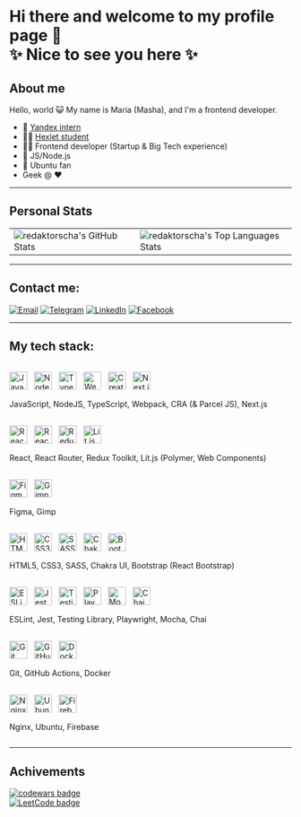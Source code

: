 # Hi there and welcome to my profile page 👋 <br>✨ Nice to see you here ✨


## About me
Hello, world 😺
My name is Maria (Masha), and I'm a frontend developer.
- 🦆 [Yandex intern](https://ya.ru/)
- 👩‍🎓 [Hexlet student](https://cv.hexlet.io/resumes/1351)
- 👩‍💻 Frontend developer (Startup & Big Tech experience)
- 🥰 JS/Node.js
- 🐧 Ubuntu fan
- Geek @ ❤️

---

## Personal Stats

<table>
  <tr>
    <td>
      <img src="https://gh-readme-stats-red.vercel.app/api?username=redaktorscha&theme=radical&show_icons=true&count_private=true" alt="redaktorscha's GitHub Stats">
    </td>
    <td>
      <img src="https://gh-readme-stats-red.vercel.app/api/top-langs/?username=redaktorscha&theme=radical" alt="redaktorscha's Top Languages Stats">
    </td>
  </tr>
</table>


---

## Contact me:

[![Email](https://img.shields.io/badge/-%20email-pink?style=for-the-badge)](mailto:nasonkina@yandex.ru)
[![Telegram](https://img.shields.io/badge/Telegram-2CA5E0?style=for-the-badge&logo=telegram&logoColor=white)](https://t.me/redaktorscha)
[![LinkedIn](https://img.shields.io/badge/linkedin-%230077B5.svg?style=for-the-badge&logo=linkedin&logoColor=white)](https://www.linkedin.com/in/maria-nasonkina-b4a9501a2)
[![Facebook](https://img.shields.io/badge/Facebook-%231877F2.svg?style=for-the-badge&logo=Facebook&logoColor=white)](https://fb.com/100001487273896)

---

## My tech stack:
<div style="margin-top:1rem;display:flex;flex-direction:column;">
  <div style="margin-top:1rem;">
    <img alt="JavaScript" style="margin-right:0.5rem;" height="32" width="32" src="https://cdn.simpleicons.org/javascript" />
    <img alt="NodeJS" style="margin-right:0.5rem;" height="32" width="32" src="https://cdn.simpleicons.org/nodedotjs" />
    <img alt="TypeScript" style="margin-right:0.5rem;" height="32" width="32" src="https://cdn.simpleicons.org/typescript/3178c6" />
    <img alt="Webpack" style="margin-right:0.5rem;" height="32" width="32" src="https://cdn.simpleicons.org/webpack/75afcc" />
    <img alt="Create React App" style="margin-right:0.5rem;" height="32" width="32" src="https://cdn.simpleicons.org/createreactapp" />
    <img alt="Next.js" height="32" width="32" style="background-color:#FFF;margin-right:0.5rem;" src="https://cdn.simpleicons.org/next.js/" />
    <p>JavaScript, NodeJS, TypeScript, Webpack, CRA (& Parcel JS), Next.js</p>
  </div>
  <div style="margin-top:1rem;">
    <img alt="React" style="margin-right:0.5rem;" height="32" width="32" src="https://cdn.simpleicons.org/react" />
    <img alt="React Router" style="margin-right:0.5rem;" height="32" width="32" src="https://cdn.simpleicons.org/reactrouter" />
    <img alt="Redux" style="margin-right:0.5rem;" height="32" width="32" src="https://cdn.simpleicons.org/redux" />
    <img alt="Lit.js" height="32" width="32" style="margin-right:0.5rem;" src="https://cdn.simpleicons.org/lit/" />
    <p>React, React Router, Redux Toolkit, Lit.js (Polymer, Web Components)</p>
  </div>
  <div style="margin-top:1rem;">
    <img alt="Figma" style="margin-right:0.5rem;" height="32" width="32" src="https://cdn.simpleicons.org/figma" />
    <img alt="Gimp" style="margin-right:0.5rem;" height="32" width="32" src="https://cdn.simpleicons.org/gimp" />
    <p>Figma, Gimp</p>
  </div>
  <div style="margin-top:1rem;">
    <img alt="HTML5" style="margin-right:0.5rem;" height="32" width="32" src="https://cdn.simpleicons.org/html5" />
    <img alt="CSS3" style="margin-right:0.5rem;" height="32" width="32" src="https://cdn.simpleicons.org/css3" />
    <img alt="SASS" style="margin-right:0.5rem;" height="32" width="32" src="https://cdn.simpleicons.org/sass" />
    <img alt="Chakra UI" style="margin-right:0.5rem;" height="32" width="32" src="https://cdn.simpleicons.org/chakraui" />
    <img alt="Bootstrap" style="margin-right:0.5rem;" height="32" width="32" src="https://cdn.simpleicons.org/bootstrap" />
    <p>HTML5, CSS3, SASS, Chakra UI, Bootstrap (React Bootstrap)</p>
  </div>
  <div style="margin-top:1rem;">
    <img alt="ESLint" style="margin-right:0.5rem;" height="32" width="32" src="https://cdn.simpleicons.org/eslint" />
    <img alt="Jest" style="margin-right:0.5rem;" height="32" width="32" src="https://cdn.simpleicons.org/jest" />
    <img alt="Testing Library" style="margin-right:0.5rem;" height="32" width="32" src="https://cdn.simpleicons.org/testinglibrary" />
    <img alt="Playwright" style="margin-right:0.5rem;" height="32" width="32" src="https://cdn.simpleicons.org/playwright" />
    <img alt="Mocha" style="margin-right:0.5rem;" height="32" width="32" src="https://cdn.simpleicons.org/mocha" />
    <img alt="Chai" style="margin-right:0.5rem;" height="32" width="32" src="https://cdn.simpleicons.org/chai" />
    <p>ESLint, Jest, Testing Library, Playwright, Mocha, Chai</p>
  </div>
  <div style="margin-top:1rem;">
    <img alt="Git" style="margin-right:0.5rem;" height="32" width="32" src="https://cdn.simpleicons.org/git" />
    <img alt="GitHub Actions" style="margin-right:0.5rem;" height="32" width="32" src="https://cdn.simpleicons.org/githubactions" />
    <img alt="Docker" style="margin-right:0.5rem;" height="32" width="32" src="https://cdn.simpleicons.org/docker" />
    <p>Git, GitHub Actions, Docker</p>
  </div>
  <div style="margin-top:1rem;">
    <img alt="Nginx" style="margin-right:0.5rem;" height="32" width="32" src="https://cdn.simpleicons.org/nginx" />
    <img alt="Ubuntu" style="margin-right:0.5rem;" height="32" width="32" src="https://cdn.simpleicons.org/ubuntu" />
    <img alt="Firebase" style="margin-right:0.5rem;" height="32" width="32" src="https://cdn.simpleicons.org/firebase" />
    <p>Nginx, Ubuntu, Firebase</p>
  </div>
</div>

---

## Achivements
[![codewars badge](https://www.codewars.com/users/redaktorscha/badges/large)](https://www.codewars.com/users/redaktorscha)   
[![LeetCode badge](https://img.shields.io/badge/dynamic/json?style=for-the-badge&labelColor=black&color=%23ffa116&label=Solved&query=solved&url=https%3A%2F%2Fleetcode-badge.vercel.app%2Fapi%2Fusers%2Fredaktorscha&logo=leetcode&logoColor=yellow)](https://leetcode.com/redaktorscha/)